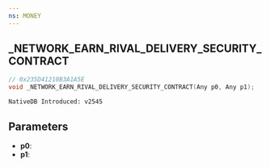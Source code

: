 ```yaml
---
ns: MONEY 
---
```


## _NETWORK_EARN_RIVAL_DELIVERY_SECURITY_CONTRACT

```c
// 0x235D41210B3A1A5E 
void _NETWORK_EARN_RIVAL_DELIVERY_SECURITY_CONTRACT(Any p0, Any p1);
```

```
NativeDB Introduced: v2545
```

## Parameters
* **p0**:
* **p1**:
